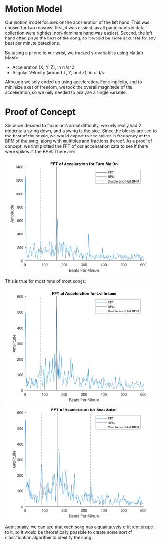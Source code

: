 # Motion Model

Our motion model focuses on the acceleration of the left hand. This was chosen for two reasons: first, it was easiest, as all participants in data collection were righties, non-dominant hand was easiest. Second, the left hand often plays the beat of the song, so it would be more accurate for any beat per minute detections.

By taping a phone to our wrist, we tracked six variables using Matlab Mobile:

- Acceleration (X, Y, Z), in m/s^2
- Angular Velocity (around X, Y, and Z), in rad/s

<Insert picture of data collection setup>

Although we only ended up using acceleration. For simplicity, and to minimize axes of freedom, we took the overall magnitude of the acceleration, so we only needed to analyze a single variable.

# Proof of Concept

Since we decided to focus on Normal difficulty, we only really had 2 motions: a swing down, and a swing to the side. Since the blocks are tied to the beat of the music, we would expect to see spikes in frequency at the BPM of the song, along with multiples and fractions thereof. As a proof of concept, we first plotted the FFT of our acceleration data to see if there were spikes at the BPM. There are:

![BPM Turn Me On](images/motion-model1.png)

This is true for most runs of most songs:

![BPM Lvl Insane](images/motion-model2.png) ![BPM Beat Saber](images/motion-model3.png)

Additionally, we can see that each song has a qualitatively different shape to it, so it would be theoretically possible to create some sort of classification algorithm to identify the song.
